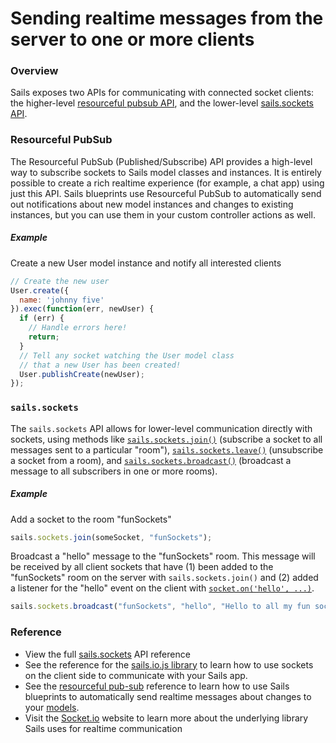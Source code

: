 # Sending realtime messages from the server to one or more clients

### Overview

Sails exposes two APIs for communicating with connected socket clients: the higher-level [resourceful pubsub API](http://sailsjs.org/documentation/reference/web-sockets/resourceful-pub-sub), and the lower-level [sails.sockets API](http://sailsjs.org/documentation/reference/web-sockets/sails-sockets).

### Resourceful PubSub

The Resourceful PubSub (Published/Subscribe) API provides a high-level way to subscribe sockets to Sails model classes and instances.  It is entirely possible to create a rich realtime experience (for example, a chat app) using just this API.  Sails blueprints use Resourceful PubSub to automatically send out notifications about new model instances and changes to existing instances, but you can use them in your custom controller actions as well.

##### Example

Create a new User model instance and notify all interested clients

```javascript
// Create the new user
User.create({
  name: 'johnny five'
}).exec(function(err, newUser) {
  if (err) {
    // Handle errors here!
    return;
  }
  // Tell any socket watching the User model class
  // that a new User has been created!
  User.publishCreate(newUser);
});
```

### `sails.sockets`

The `sails.sockets` API allows for lower-level communication directly with sockets, using methods like [`sails.sockets.join()`](http://sailsjs.org/documentation/reference/web-sockets/sails-sockets/sails-sockets-join) (subscribe a socket to all messages sent to a particular "room"), [`sails.sockets.leave()`](http://sailsjs.org/documentation/reference/web-sockets/sails-sockets/sails-sockets-leave) (unsubscribe a socket from a room), and [`sails.sockets.broadcast()`](http://sailsjs.org/documentation/reference/web-sockets/sails-sockets/sails-sockets-broadcast) (broadcast a message to all subscribers in one or more rooms).

##### Example

Add a socket to the room "funSockets"

```javascript
sails.sockets.join(someSocket, "funSockets");
```

Broadcast a "hello" message to the "funSockets" room.  This message will be received by all client sockets that have (1) been added to the "funSockets" room on the server with `sails.sockets.join()` and (2) added a listener for the "hello" event on the client with [`socket.on('hello', ...)`]().

```javascript
sails.sockets.broadcast("funSockets", "hello", "Hello to all my fun sockets!");
```

### Reference

* View the full [sails.sockets](http://sailsjs.org/documentation/reference/web-sockets/sails-sockets) API reference
* See the reference for the [sails.io.js library]() to learn how to use sockets on the client side to communicate with your Sails app.
* See the [resourceful pub-sub](http://sailsjs.org/documentation/reference/web-sockets/resourceful-pub-sub) reference to learn how to use Sails blueprints to automatically send realtime messages about changes to your [models](http://sailsjs.org/documentation/concepts/models-and-orm/models).
* Visit the [Socket.io](http://socket.io) website to learn more about the underlying library Sails uses for realtime communication

<docmeta name="displayName" value="On the server">
